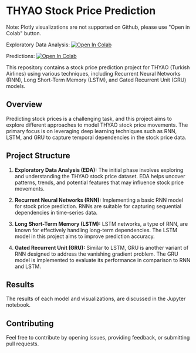# THYAO Stock Price Prediction

Note: Plotly visualizations are not supported on Github, please use "Open in Colab" button.

Exploratory Data Analysis: <a target="_blank" href="https://colab.research.google.com/github/candenizkocak/THYAO-Price-Prediction/blob/main/THYAO_EDA.ipynb">
  <img src="https://colab.research.google.com/assets/colab-badge.svg" alt="Open In Colab"/>
</a>

Predictions: <a target="_blank" href="https://colab.research.google.com/github/candenizkocak/THYAO-Price-Prediction/blob/main/THYAO_price_prediction.ipynb">
  <img src="https://colab.research.google.com/assets/colab-badge.svg" alt="Open In Colab"/>
</a>

This repository contains a stock price prediction project for THYAO (Turkish Airlines) using various techniques, including Recurrent Neural Networks (RNN), Long Short-Term Memory (LSTM), and Gated Recurrent Unit (GRU) models.

## Overview

Predicting stock prices is a challenging task, and this project aims to explore different approaches to model THYAO stock price movements. The primary focus is on leveraging deep learning techniques such as RNN, LSTM, and GRU to capture temporal dependencies in the stock price data.

## Project Structure

1. **Exploratory Data Analysis (EDA):** The initial phase involves exploring and understanding the THYAO stock price dataset. EDA helps uncover patterns, trends, and potential features that may influence stock price movements.

2. **Recurrent Neural Networks (RNN):** Implementing a basic RNN model for stock price prediction. RNNs are suitable for capturing sequential dependencies in time-series data.

3. **Long Short-Term Memory (LSTM):** LSTM networks, a type of RNN, are known for effectively handling long-term dependencies. The LSTM model in this project aims to improve prediction accuracy.

4. **Gated Recurrent Unit (GRU):** Similar to LSTM, GRU is another variant of RNN designed to address the vanishing gradient problem. The GRU model is implemented to evaluate its performance in comparison to RNN and LSTM.

## Results
The results of each model and visualizations, are discussed in the Jupyter notebook.

## Contributing
Feel free to contribute by opening issues, providing feedback, or submitting pull requests.
